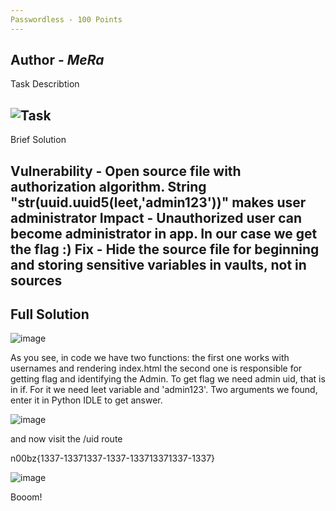 ```yaml
---
Passwordless - 100 Points
---
```

Author - _MeRa_
---
Task Describtion

![Task](https://github.com/user-attachments/assets/59767728-f062-4952-8af6-b790aa665f86)
---
Brief Solution

Vulnerability  - Open source file with authorization algorithm. String "str(uuid.uuid5(leet,'admin123'))" makes user administrator
Impact         - Unauthorized user can become administrator in app. In our case we get the flag :)
Fix            - Hide the source file for beginning and storing sensitive variables in vaults, not in sources
---
Full Solution
---
![image](https://github.com/user-attachments/assets/2ed297f5-012f-428c-a1af-43885462cb70)

As you see, in code we have two functions: 
                the first one works with usernames and rendering index.html
                the second one is responsible for getting flag and identifying the Admin.
To get flag we need admin uid, that is in if. For it we need leet variable and 'admin123'. Two arguments we found, enter it in Python
IDLE to get answer.

![image](https://github.com/user-attachments/assets/d5f03f0c-0d39-42a0-a994-e88554c5f681)

and now visit the /uid route

n00bz{1337-13371337-1337-133713371337-1337}

![image](https://github.com/user-attachments/assets/b723ab66-8e88-470d-88eb-e011eab90adf)

Booom!
